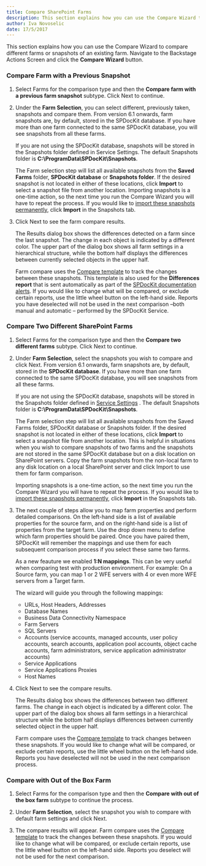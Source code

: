 ```yaml
---
title: Compare SharePoint Farms
description: This section explains how you can use the Compare Wizard to compare different farms or snapshots of an existing farm.
author: Iva Novoselic
date: 17/5/2017
---
```

This section explains how you can use the Compare Wizard to compare different farms or snapshots of an existing farm. Navigate to the Backstage Actions Screen and click the __Compare Wizard__ button.

### Compare Farm with a Previous Snapshot

1. Select Farms for the comparison type and then the __Compare farm with a previous farm snapshot__ subtype. Click Next to continue. 

1. Under the __Farm Selection__, you can select different, previously taken, snapshots and compare them. From version 6.1 onwards, farm snapshots are, by default, stored in the SPDocKit database. If you have more than one farm connected to the same SPDocKit database, you will see snapshots from all these farms. 

    If you are not using the SPDocKit database, snapshots will be stored in the Snapshots folder defined in Service Settings. The default Snapshots folder is __C:\ProgramData\SPDocKit\Snapshots__.

   The Farm selection step will list all available snapshots from the __Saved Farms__ folder, __SPDocKit database__ or __Snapshots folder__. If the desired snapshot is not located in either of these locations, click __Import__ to select a snapshot file from another location. Importing snapshots is a one-time action, so the next time you run the Compare Wizard you will have to repeat the process. If you would like to [import these snapshots permanently](#intrenal/get-to-know-spdockit/snapshots-screen.md), click __Import__ in the Snapshots tab.

1. Click Next to see the farm compare results.

    The Results dialog box shows the differences detected on a farm since the last snapshot.
    The change in each object is indicated by a different color. The upper part of the dialog box shows all farm settings in a hierarchical structure, while the bottom half displays the differences between currently selected objects in the upper half.

    Farm compare uses the [Compare template](#internal/get-to-know-spdockit/backstage-screen/options-wizard.md/#compare) to track the changes between these snapshots. This template is also used for the __Differences report__ that is sent automatically as part of the [SPDocKit documentation alerts](#internal/get-to-know-spdockit/backstage-screen/options-wizard.md#email-alerts). If you would like to change what will be compared, or exclude certain reports, use the little wheel button on the left-hand side. Reports you have deselected will not be used in the next comparison –both manual and automatic – performed by the SPDocKit Service.


### Compare Two Different SharePoint Farms
1. Select Farms for the comparison type and then the __Compare two different farms__ subtype. Click Next to continue.

1. Under __Farm Selection__, select the snapshots you wish to compare and click Next. From version 6.1 onwards, farm snapshots are, by default, stored in the __SPDocKit database__. If you have more than one farm connected to the same SPDocKit database, you will see snapshots from all these farms.

   If you are not using the SPDocKit database, snapshots will be stored in the Snapshots folder defined in [Service Settings](#internal/get-to-know-spdockit/backstage-screen/options-wizard.md#service-settings) . The default Snapshots folder is __C:\ProgramData\SPDocKit\Snapshots__.

   The Farm selection step will list all available snapshots from the Saved Farms folder, SPDocKit database or Snapshots folder. If the desired snapshot is not located in either of these locations, click __Import__ to select a snapshot file from another location. This is helpful in situations when you wish to compare snapshots of two farms and the snapshots are not stored in the same SPDocKit database but on a disk location on SharePoint servers. Copy the farm snapshots from the non-local farm to any disk location on a local SharePoint server and click Import to use them for farm comparison.

    Importing snapshots is a one-time action, so the next time you run the Compare Wizard you will have to repeat the process. If you would like to [import these snapshots permanently](#intrenal/get-to-know-spdockit/snapshots-screen.md), click __Import__ in the Snapshots tab.

1. The next couple of steps allow you to map farm properties and perform detailed comparisons. On the left-hand side is a list of available properties for the source farm, and on the right-hand side is a list of properties from the target farm. Use the drop down menu to define which farm properties should be paired. Once you have paired them, SPDocKit will remember the mappings and use them for each subsequent comparison process if you select these same two farms.

    As a new feauture we enabled __1:N mappings__. This can be very useful when comparing test with production environment. For example: On a Source farm, you can map 1 or 2 WFE servers with 4 or even more WFE servers from a Target farm.

    The wizard will guide you through the following mappings:
    * URLs, Host Headers, Addresses
    * Database Names
    * Business Data Connectivity Namespace
    * Farm Servers
    * SQL Servers
    * Accounts (service accounts, managed accounts, user policy accounts, search accounts, application pool accounts, object cache accounts, farm administrators, service application administrator accounts)
    * Service Applications
    * Service Applications Proxies
    * Host Names

1. Click Next to see the compare results.

    The Results dialog box shows the differences between two different farms. The change in each object is indicated by a different color. The upper part of the dialog box shows all farm settings in a hierarchical structure while the bottom half displays differences between currently selected object in the upper half.

    Farm compare uses the [Compare template](#internal/get-to-know-spdockit/backstage-screen/options-wizard.md/#compare) to track changes between these snapshots. If you would like to change what will be compared, or exclude certain reports, use the little wheel button on the left-hand side. Reports you have deselected will not be used in the next comparison process.

### Compare with Out of the Box Farm
1. Select Farms for the comparison type and then the __Compare with out of the box farm__ subtype to continue the process.

1. Under __Farm Selection__, select the snapshot you wish to compare with default farm settings and click Next.

1. The compare results will appear. Farm compare uses the [Compare template](#internal/get-to-know-spdockit/backstage-screen/options-wizard.md/#compare) to track the changes between these snapshots. If you would like to change what will be compared, or exclude certain reports, use the little wheel button on the left-hand side. 
Reports you deselect will not be used for the next comparison.
